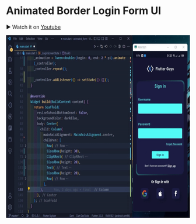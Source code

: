 # Animated Border Login Form UI

▶️ Watch it on [Youtube](https://www.youtube.com/watch?v=zJ75r45VCHU)

<img src="demo.gif" height="500" alt="Car Security App UI" />
